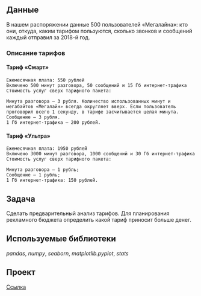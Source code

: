 
## Данные

В нашем распоряжении данные 500 пользователей «Мегалайна»: кто они, откуда, каким тарифом пользуются, сколько звонков и сообщений каждый отправил за 2018-й год.

### Описание тарифов
#### Тариф «Смарт»

    Ежемесячная плата: 550 рублей
    Включено 500 минут разговора, 50 сообщений и 15 Гб интернет-трафика
    Стоимость услуг сверх тарифного пакета:
     
    Минута разговора — 3 рубля. Количество использованных минут и мегабайтов «Мегалайн» всегда округляет вверх. Если пользователь проговорил всего 1 секунду, в тарифе засчитывается целая минута.
    Сообщение — 3 рубля.
    1 Гб интернет-трафика — 200 рублей.

#### Тариф «Ультра»

    Ежемесячная плата: 1950 рублей
    Включено 3000 минут разговора, 1000 сообщений и 30 Гб интернет-трафика
    Стоимость услуг сверх тарифного пакета:
     
    Минута разговора — 1 рубль;
    Сообщение — 1 рубль;
    1 Гб интернет-трафика: 150 рублей.

## Задача

Сделать предварительный анализ тарифов. Для планирования рекламного бюджета определить какой тариф приносит больше денег.

## Используемые библиотеки
*pandas*, *numpy*, *seaborn*, *matplotlib.pyplot*, *stats*

## Проект

[Ссылка](https://github.com/vs-gorgan/practicum.yandex/blob/main/04_mobile_tariff/04_mobile_tariff.ipynb)
